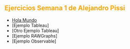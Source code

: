 
<h2 style="color:#FFA500"> Ejercicios Semana 1 de Alejandro Pissi </h2>

* [Hola Mundo](https://apissi.github.io/infovis/s1/holamundo.html)
* [Ejemplo Tableau]<!--(https://erodera.github.io/infovis/s1/tableau.html)-->
* [Otro Ejemplo Tableau]<!--(https://erodera.github.io/infovis/s1/tableauv2.html)-->
* [Ejemplo RAWGraphs]<!--(https://erodera.github.io/infovis/s1/GraficoGraphs.svg)-->
* [Ejemplo Observable]<!--(https://erodera.github.io/infovis/s1/Observable.html)-->
